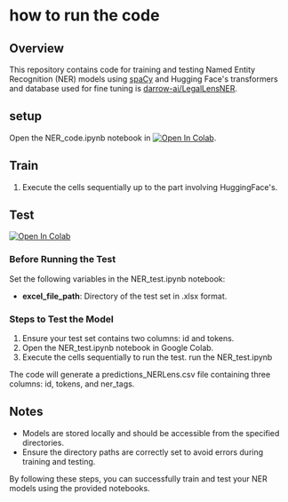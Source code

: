 # how to run the code

## Overview

This repository contains code for training and testing Named Entity Recognition (NER) models using [spaCy](https://spacy.io/) and Hugging Face's transformers and database used for fine tuning is [darrow-ai/LegalLensNER](https://huggingface.co/datasets/darrow-ai/LegalLensNER).

## setup

Open the NER_code.ipynb notebook in [![Open In Colab](https://colab.research.google.com/assets/colab-badge.svg)](https://colab.research.google.com/github/NimaMeghdadi/LEGALLENS-2024-DETECTING-LEGAL-VIOLATIONS/blob/main/NER/NER_code.ipynb).

## Train

1. Execute the cells sequentially up to the part involving HuggingFace's.

## Test
[![Open In Colab](https://colab.research.google.com/assets/colab-badge.svg)](https://colab.research.google.com/github/NimaMeghdadi/LEGALLENS-2024-DETECTING-LEGAL-VIOLATIONS/blob/main/NER/NER_test.ipynb)
### Before Running the Test

Set the following variables in the NER_test.ipynb notebook:

- **excel_file_path**: Directory of the test set in .xlsx format.

### Steps to Test the Model

1. Ensure your test set contains two columns: id and tokens.
2. Open the NER_test.ipynb notebook in Google Colab.
3. Execute the cells sequentially to run the test.
run the NER_test.ipynb

The code will generate a predictions_NERLens.csv file containing three columns: id, tokens, and ner_tags.

## Notes

- Models are stored locally and should be accessible from the specified directories.
- Ensure the directory paths are correctly set to avoid errors during training and testing.

By following these steps, you can successfully train and test your NER models using the provided notebooks.
